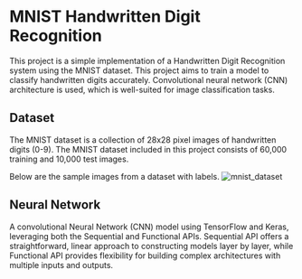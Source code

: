 # MNIST Handwritten Digit Recognition
This project is a simple implementation of a Handwritten Digit Recognition system using the MNIST dataset. 
This project aims to train a model to classify handwritten digits accurately. Convolutional neural network (CNN) architecture is used, which is well-suited for image classification tasks.

## Dataset

The MNIST dataset is a collection of 28x28 pixel images of handwritten digits (0-9). The MNIST dataset included in this project consists of 60,000 training and 10,000 test images.

Below are the sample images from a dataset with labels.
![mnist_dataset](https://github.com/himanchal-103/Deep-Learning-Projects/assets/133697230/3d012653-0ddf-4b3e-975f-6ef76cc7d386)

## Neural Network

A convolutional Neural Network (CNN) model using TensorFlow and Keras, leveraging both the Sequential and Functional APIs. 
Sequential API offers a straightforward, linear approach to constructing models layer by layer, while Functional API provides flexibility for building complex architectures with multiple inputs and outputs.
